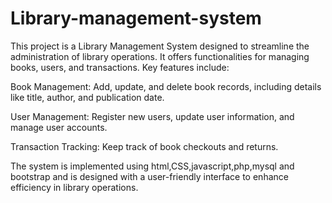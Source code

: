 # Library-management-system

This project is a Library Management System designed to streamline the administration of library operations. It offers functionalities for managing books, users, and transactions. Key features include:

Book Management: Add, update, and delete book records, including details like title, author, and publication date.

User Management: Register new users, update user information, and manage user accounts.

Transaction Tracking: Keep track of book checkouts and returns.

The system is implemented using html,CSS,javascript,php,mysql and bootstrap and is designed with a user-friendly interface to enhance efficiency in library operations.
